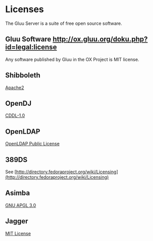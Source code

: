 # Licenses 

The Gluu Server is a suite of free open source software.

## Gluu Software  http://ox.gluu.org/doku.php?id=legal:license

Any software published by Gluu in the OX Project is MIT license.

## Shibboleth

[Apache2](http://www.apache.org/licenses/LICENSE-2.0)

## OpenDJ

[CDDL-1.0](http://opensource.org/licenses/CDDL-1.0)

## OpenLDAP

[OpenLDAP Public License](http://www.openldap.org/software/release/license.html)

## 389DS

See [http://directory.fedoraproject.org/wiki/Licensing](http://directory.fedoraproject.org/wiki/Licensing)

## Asimba

[GNU APGL 3.0](http://www.gnu.org/licenses/agpl-3.0.html)

## Jagger

[MIT License](http://opensource.org/licenses/MIT)



